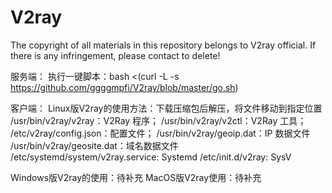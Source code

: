 # V2ray
The copyright of all materials in this repository belongs to V2ray official. If there is any infringement, please contact to delete!

服务端：
执行一键脚本：bash <(curl -L -s https://github.com/ggggmpfi/V2ray/blob/master/go.sh)

客户端：
Linux版V2ray的使用方法：下载压缩包后解压，将文件移动到指定位置
/usr/bin/v2ray/v2ray：V2Ray 程序；
/usr/bin/v2ray/v2ctl：V2Ray 工具；
/etc/v2ray/config.json：配置文件；
/usr/bin/v2ray/geoip.dat：IP 数据文件
/usr/bin/v2ray/geosite.dat：域名数据文件
/etc/systemd/system/v2ray.service: Systemd
/etc/init.d/v2ray: SysV

Windows版V2ray的使用：待补充
MacOS版V2ray使用：待补充
